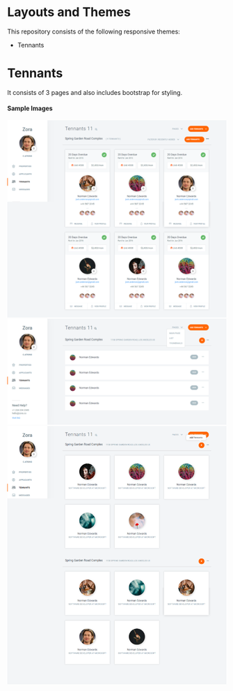 # Layouts and Themes

This repository consists of the following responsive themes:

  - Tennants


# Tennants

It consists of 3 pages and also includes bootstrap for styling.
#### Sample Images

![alt text](https://raw.githubusercontent.com/pragati21p/Layouts-and-Themes/master/images/Latest%20Tennants%20-%20Main.png "Home Page")
![alt text](https://raw.githubusercontent.com/pragati21p/Layouts-and-Themes/master/images/Latest%20Tennants%20-%20Thumbnails.png "Thumbnail Page")
![alt text](https://raw.githubusercontent.com/pragati21p/Layouts-and-Themes/master/images/Latest%20Tennants%20-%20List.png "List Page")
